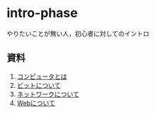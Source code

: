 # intro-phase
やりたいことが無い人，初心者に対してのイントロ

## 資料
1. [コンピュータとは](./md/intro_computer.md)
1. [ビットについて](./md/intro_bits.md)
1. [ネットワークについて](./md/intro_network.md)
1. [Webについて](./md/intro_web.md)
